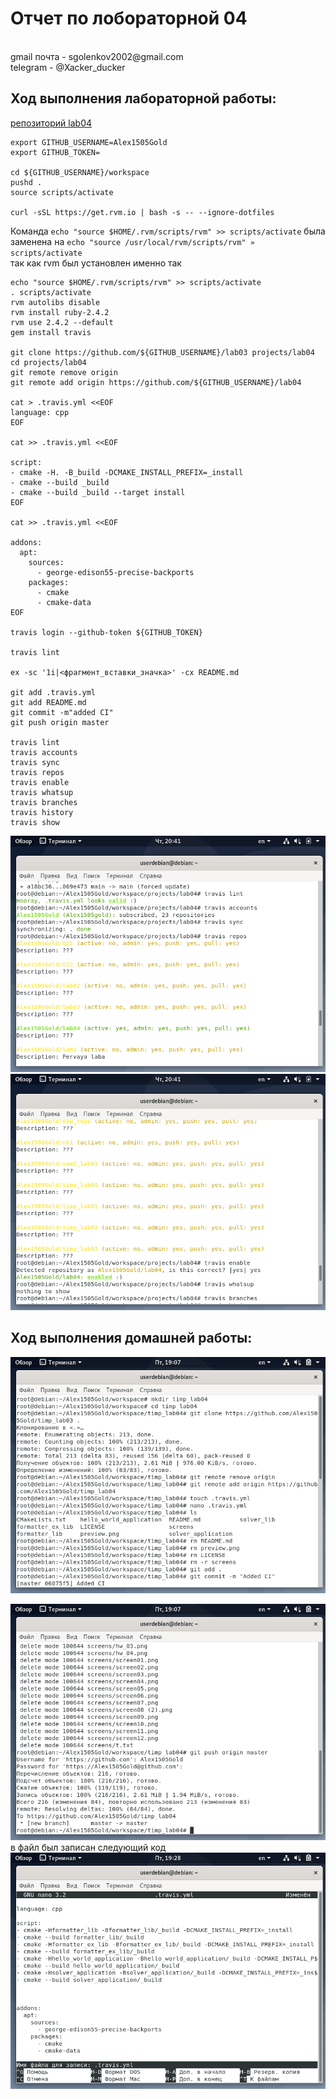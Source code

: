 <h1>Отчет по лобораторной 04</h1>
</br>gmail почта - sgolenkov2002@gmail.com </br>
telegram - @Xacker_ducker

<h2>Ход выполнения лабораторной работы:</h2>

[репозиторий lab04](https://github.com/Alex1505Gold/lab04)</br>

```shell
export GITHUB_USERNAME=Alex1505Gold 
export GITHUB_TOKEN=

cd ${GITHUB_USERNAME}/workspace
pushd .
source scripts/activate

curl -sSL https://get.rvm.io | bash -s -- --ignore-dotfiles
```
Команда `echo "source $HOME/.rvm/scripts/rvm" >> scripts/activate` была заменена на `echo "source /usr/local/rvm/scripts/rvm" » scripts/activate` </br>
так как rvm был установлен именно так </br>
```shell
echo "source $HOME/.rvm/scripts/rvm" >> scripts/activate
. scripts/activate
rvm autolibs disable
rvm install ruby-2.4.2
rvm use 2.4.2 --default
gem install travis

git clone https://github.com/${GITHUB_USERNAME}/lab03 projects/lab04
cd projects/lab04
git remote remove origin
git remote add origin https://github.com/${GITHUB_USERNAME}/lab04

cat > .travis.yml <<EOF
language: cpp
EOF

cat >> .travis.yml <<EOF

script:
- cmake -H. -B_build -DCMAKE_INSTALL_PREFIX=_install
- cmake --build _build
- cmake --build _build --target install
EOF

cat >> .travis.yml <<EOF

addons:
  apt:
    sources:
      - george-edison55-precise-backports
    packages:
      - cmake
      - cmake-data
EOF

travis login --github-token ${GITHUB_TOKEN}

travis lint

ex -sc '1i|<фрагмент_вставки_значка>' -cx README.md

git add .travis.yml
git add README.md
git commit -m"added CI"
git push origin master

travis lint
travis accounts
travis sync
travis repos
travis enable
travis whatsup
travis branches
travis history
travis show
```

![screen01](./screens/screen01.png)</br>
![screen02](./screens/screen02.png)</br>

<h2>Ход выполнения домашней работы:</h2>

![screen03](./screens/hw_01.png)

![screen04](./screens/hw_02.png)
 </br>в файл был записан следующий код</br>
 ![screen05](./screens/hw_03.png)

